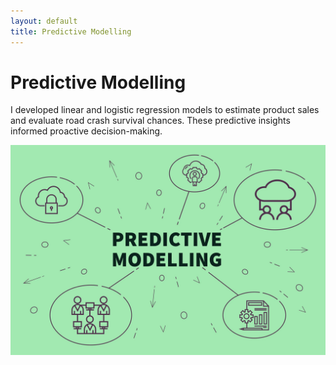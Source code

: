 ```yaml
---
layout: default
title: Predictive Modelling
---
```


# Predictive Modelling

I developed linear and logistic regression models to estimate product sales and evaluate road crash survival chances. These predictive insights informed proactive decision-making.

![Predictive models](../assets/img/predictive.jpeg)
